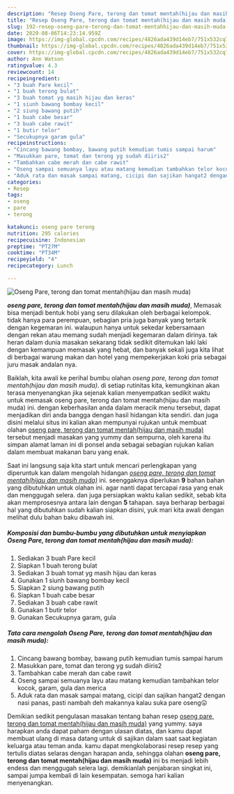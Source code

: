 ```yaml
---
description: "Resep Oseng Pare, terong dan tomat mentah(hijau dan masih muda) Lezat"
title: "Resep Oseng Pare, terong dan tomat mentah(hijau dan masih muda) Lezat"
slug: 192-resep-oseng-pare-terong-dan-tomat-mentahhijau-dan-masih-muda-lezat
date: 2020-08-06T14:23:14.959Z
image: https://img-global.cpcdn.com/recipes/4826ada439d14eb7/751x532cq70/oseng-pare-terong-dan-tomat-mentahhijau-dan-masih-muda-foto-resep-utama.jpg
thumbnail: https://img-global.cpcdn.com/recipes/4826ada439d14eb7/751x532cq70/oseng-pare-terong-dan-tomat-mentahhijau-dan-masih-muda-foto-resep-utama.jpg
cover: https://img-global.cpcdn.com/recipes/4826ada439d14eb7/751x532cq70/oseng-pare-terong-dan-tomat-mentahhijau-dan-masih-muda-foto-resep-utama.jpg
author: Ann Watson
ratingvalue: 4.3
reviewcount: 14
recipeingredient:
- "3 buah Pare kecil"
- "1 buah terong bulat"
- "3 buah tomat yg masih hijau dan keras"
- "1 siunh bawang bombay kecil"
- "2 siung bawang putih"
- "1 buah cabe besar"
- "3 buah cabe rawit"
- "1 butir telor"
- "Secukupnya garam gula"
recipeinstructions:
- "Cincang bawang bombay, bawang putih kemudian tumis sampai harum"
- "Masukkan pare, tomat dan terong yg sudah diiris2"
- "Tambahkan cabe merah dan cabe rawit"
- "Oseng sampai semuanya layu atau matang kemudian tambahkan telor kocok, garam, gula dan merica"
- "Aduk rata dan masak sampai matang, cicipi dan sajikan hangat2 dengan nasi panas, pasti nambah deh makannya kalau suka pare oseng😛"
categories:
- Resep
tags:
- oseng
- pare
- terong

katakunci: oseng pare terong 
nutrition: 295 calories
recipecuisine: Indonesian
preptime: "PT27M"
cooktime: "PT34M"
recipeyield: "4"
recipecategory: Lunch

---
```



![Oseng Pare, terong dan tomat mentah(hijau dan masih muda)](https://img-global.cpcdn.com/recipes/4826ada439d14eb7/751x532cq70/oseng-pare-terong-dan-tomat-mentahhijau-dan-masih-muda-foto-resep-utama.jpg)

<b><i>oseng pare, terong dan tomat mentah(hijau dan masih muda)</i></b>, Memasak bisa menjadi bentuk hobi yang seru dilakukan oleh berbagai kelompok. tidak hanya para perempuan, sebagian pria juga banyak yang tertarik dengan kegemaran ini. walaupun hanya untuk sekedar kebersamaan dengan rekan atau memang sudah menjadi kegemaran dalam dirinya. tak heran dalam dunia masakan sekarang tidak sedikit ditemukan laki laki dengan kemampuan memasak yang hebat, dan banyak sekali juga kita lihat di berbagai warung makan dan hotel yang mempekerjakan koki pria sebagai juru masak andalan nya.



Baiklah, kita awali ke perihal bumbu olahan <i>oseng pare, terong dan tomat mentah(hijau dan masih muda)</i>. di setiap rutinitas kita, kemungkinan akan terasa menyenangkan jika sejenak kalian menyempatkan sedikit waktu untuk memasak oseng pare, terong dan tomat mentah(hijau dan masih muda) ini. dengan keberhasilan anda dalam meracik menu tersebut, dapat menjadikan diri anda bangga dengan hasil hidangan kita sendiri. dan juga disini melalui situs ini kalian akan mempunyai rujukan untuk membuat olahan <u>oseng pare, terong dan tomat mentah(hijau dan masih muda)</u> tersebut menjadi masakan yang yummy dan sempurna, oleh karena itu simpan alamat laman ini di ponsel anda sebagai sebagian rujukan kalian dalam membuat makanan baru yang enak.


Saat ini langsung saja kita start untuk mencari perlengkapan yang diperuntuk kan dalam mengolah hidangan <u><i>oseng pare, terong dan tomat mentah(hijau dan masih muda)</i></u> ini. seenggaknya diperlukan <b>9</b> bahan bahan yang dibutuhkan untuk olahan ini. agar nanti dapat tercapai rasa yang enak dan menggugah selera. dan juga persiapkan waktu kalian sedikit, sebab kita akan memprosesnya antara lain dengan <b>5</b> tahapan. saya berharap berbagai hal yang dibutuhkan sudah kalian siapkan disini, yuk mari kita awali dengan melihat dulu bahan baku dibawah ini.

<!--inarticleads1-->

##### Komposisi dan bumbu-bumbu yang dibutuhkan untuk menyiapkan Oseng Pare, terong dan tomat mentah(hijau dan masih muda):

1. Sediakan 3 buah Pare kecil
1. Siapkan 1 buah terong bulat
1. Sediakan 3 buah tomat yg masih hijau dan keras
1. Gunakan 1 siunh bawang bombay kecil
1. Siapkan 2 siung bawang putih
1. Siapkan 1 buah cabe besar
1. Sediakan 3 buah cabe rawit
1. Gunakan 1 butir telor
1. Gunakan Secukupnya garam, gula




<!--inarticleads2-->

##### Tata cara mengolah Oseng Pare, terong dan tomat mentah(hijau dan masih muda):

1. Cincang bawang bombay, bawang putih kemudian tumis sampai harum
1. Masukkan pare, tomat dan terong yg sudah diiris2
1. Tambahkan cabe merah dan cabe rawit
1. Oseng sampai semuanya layu atau matang kemudian tambahkan telor kocok, garam, gula dan merica
1. Aduk rata dan masak sampai matang, cicipi dan sajikan hangat2 dengan nasi panas, pasti nambah deh makannya kalau suka pare oseng😛




Demikian sedikit pengulasan masakan tentang bahan resep <u>oseng pare, terong dan tomat mentah(hijau dan masih muda)</u> yang yummy. saya harapkan anda dapat paham dengan ulasan diatas, dan kamu dapat membuat ulang di masa datang untuk di sajikan dalam saat saat kegiatan keluarga atau teman anda. kamu dapat mengkolaborasi resep resep yang tertulis diatas selaras dengan harapan anda, sehingga olahan <b>oseng pare, terong dan tomat mentah(hijau dan masih muda)</b> ini bs menjadi lebih endess dan menggugah selera lagi. demikianlah penjabaran singkat ini, sampai jumpa kembali di lain kesempatan. semoga hari kalian menyenangkan.
